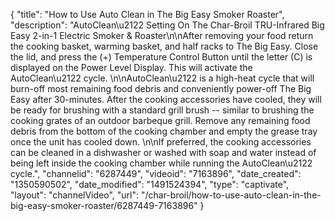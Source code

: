 {
    "title": "How to Use Auto Clean in The Big Easy Smoker Roaster",
    "description": "AutoClean\u2122 Setting On The Char-Broil TRU-Infrared Big Easy 2-in-1 Electric Smoker & Roaster\n\nAfter removing your food return the cooking basket, warming basket, and half racks to The Big Easy. Close the lid, and press the (+) Temperature Control Button until the letter (C) is displayed on the Power Level Display. This will activate the AutoClean\u2122 cycle. \n\nAutoClean\u2122 is a high-heat cycle that will burn-off most remaining food debris and conveniently power-off The Big Easy after 30-minutes. After the cooking accessories have cooled, they will be ready for brushing with a standard grill brush -- similar to brushing the cooking grates of an outdoor barbeque grill. Remove any remaining food debris from the bottom of the cooking chamber and empty the grease tray once the unit has cooled down. \n\nIf preferred, the cooking accessories can be cleaned in a dishwasher or washed with soap and water instead of being left inside the cooking chamber while running the AutoClean\u2122 cycle.",
    "channelid": "6287449",
    "videoid": "7163896",
    "date_created": "1350590502",
    "date_modified": "1491524394",
    "type": "captivate",
    "layout": "channelVideo",
    "url": "\/char-broil\/how-to-use-auto-clean-in-the-big-easy-smoker-roaster\/6287449-7163896"
}